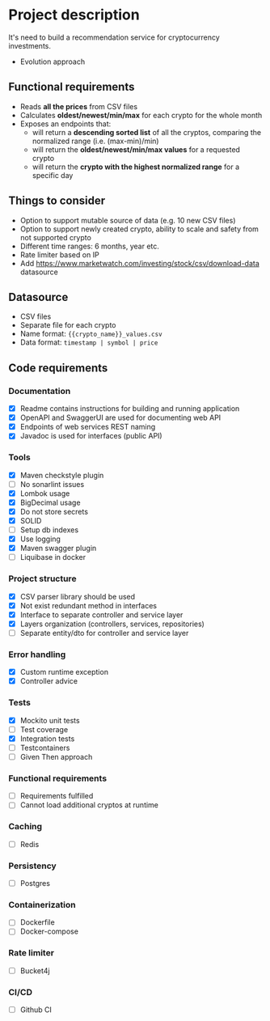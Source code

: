 # Project description

It's need to build a recommendation service for cryptocurrency investments.

- Evolution approach

## Functional requirements

- Reads **all the prices** from CSV files
- Calculates **oldest/newest/min/max** for each crypto for the whole month
- Exposes an endpoints that: 
  - will return a **descending sorted list** of all the cryptos, comparing the normalized range (i.e. (max-min)/min)
  - will return the **oldest/newest/min/max values** for a requested
    crypto
  - will return the **crypto with the highest normalized range** for a
    specific day

## Things to consider

- Option to support mutable source of data (e.g. 10 new CSV files)
- Option to support newly created crypto, ability to scale and safety from not supported crypto
- Different time ranges: 6 months, year etc.
- Rate limiter based on IP
- Add https://www.marketwatch.com/investing/stock/csv/download-data datasource

## Datasource

- CSV files
- Separate file for each crypto
- Name format: `{{crypto_name}}_values.csv`
- Data format: `timestamp | symbol | price`

## Code requirements

### Documentation
- [x] Readme contains instructions for building and running application
- [x] OpenAPI and SwaggerUI are used for documenting web API
- [x] Endpoints of web services REST naming
- [x] Javadoc is used for interfaces (public API)

### Tools
- [x] Maven checkstyle plugin
- [ ] No sonarlint issues
- [x] Lombok usage
- [x] BigDecimal usage
- [x] Do not store secrets
- [x] SOLID
- [ ] Setup db indexes
- [x] Use logging
- [x] Maven swagger plugin
- [ ] Liquibase in docker

### Project structure
- [x] CSV parser library should be used
- [x] Not exist redundant method in interfaces
- [x] Interface to separate controller and service layer
- [x] Layers organization (controllers, services, repositories)
- [ ] Separate entity/dto for controller and service layer

### Error handling
- [x] Custom runtime exception
- [x] Controller advice

### Tests
- [x] Mockito unit tests
- [ ] Test coverage
- [x] Integration tests
- [ ] Testcontainers
- [ ] Given Then approach

### Functional requirements
- [ ] Requirements fulfilled
- [ ] Cannot load additional cryptos at runtime

### Caching
- [ ] Redis

### Persistency
- [ ] Postgres

### Containerization
- [ ] Dockerfile
- [ ] Docker-compose

### Rate limiter
- [ ] Bucket4j

### CI/CD
- [ ] Github CI

